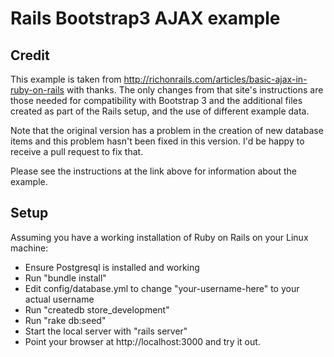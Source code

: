 Rails Bootstrap3 AJAX example
=============================

Credit
------

This example is taken from http://richonrails.com/articles/basic-ajax-in-ruby-on-rails with thanks.
The only changes from that site's instructions are those needed for compatibility with Bootstrap 3
and the additional files created as part of the Rails setup, and the use of different example data.

Note that the original version has a problem in the creation of new database items and this problem
hasn't been fixed in this version.  I'd be happy to receive a pull request to fix that.

Please see the instructions at the link above for information about the example.

Setup
-----

Assuming you have a working installation of Ruby on Rails on your Linux machine:
* Ensure Postgresql is installed and working
* Run "bundle install"
* Edit config/database.yml to change "your-username-here" to your actual username
* Run "createdb store_development"
* Run "rake db:seed"
* Start the local server with "rails server"
* Point your browser at http://localhost:3000 and try it out.

